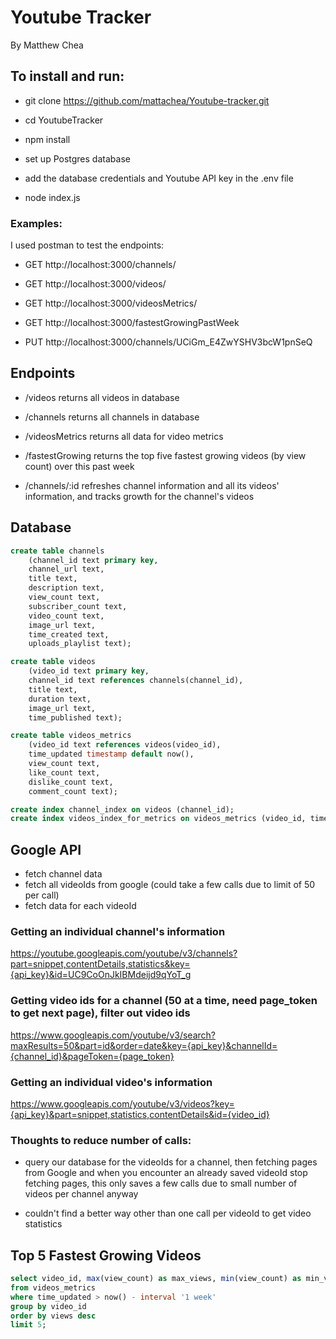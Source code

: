 # Youtube Tracker

By Matthew Chea

## To install and run:

- git clone https://github.com/mattachea/Youtube-tracker.git

- cd YoutubeTracker

- npm install

- set up Postgres database

- add the database credentials and Youtube API key in the .env file

- node index.js

### Examples:

I used postman to test the endpoints:

- GET http://localhost:3000/channels/

- GET http://localhost:3000/videos/

- GET http://localhost:3000/videosMetrics/

- GET http://localhost:3000/fastestGrowingPastWeek

- PUT http://localhost:3000/channels/UCiGm_E4ZwYSHV3bcW1pnSeQ

## Endpoints

- /videos
  returns all videos in database

- /channels
  returns all channels in database

- /videosMetrics
  returns all data for video metrics

- /fastestGrowing
  returns the top five fastest growing videos (by view count) over this past week

- /channels/:id
  refreshes channel information and all its videos' information, and tracks growth for the channel's videos

## Database

```sql
create table channels
    (channel_id text primary key,
    channel_url text,
    title text,
    description text,
    view_count text,
    subscriber_count text,
    video_count text,
    image_url text,
    time_created text,
    uploads_playlist text);

create table videos
    (video_id text primary key,
    channel_id text references channels(channel_id),
    title text,
    duration text,
    image_url text,
    time_published text);

create table videos_metrics
    (video_id text references videos(video_id),
    time_updated timestamp default now(),
    view_count text,
    like_count text,
    dislike_count text,
    comment_count text);

create index channel_index on videos (channel_id);
create index videos_index_for_metrics on videos_metrics (video_id, time_updated);

```

## Google API

- fetch channel data
- fetch all videoIds from google (could take a few calls due to limit of 50 per call)
- fetch data for each videoId

### Getting an individual channel's information

https://youtube.googleapis.com/youtube/v3/channels?part=snippet,contentDetails,statistics&key={api_key}&id=UC9CoOnJkIBMdeijd9qYoT_g

### Getting video ids for a channel (50 at a time, need page_token to get next page), filter out video ids

https://www.googleapis.com/youtube/v3/search?maxResults=50&part=id&order=date&key={api_key}&channelId={channel_id}&pageToken={page_token}

### Getting an individual video's information

https://www.googleapis.com/youtube/v3/videos?key={api_key}&part=snippet,statistics,contentDetails&id={video_id}

### Thoughts to reduce number of calls:

- query our database for the videoIds for a channel, then fetching pages from Google and when you encounter an already saved videoId stop fetching pages, this only saves a few calls due to small number of videos per channel anyway

- couldn't find a better way other than one call per videoId to get video statistics

## Top 5 Fastest Growing Videos

```sql
select video_id, max(view_count) as max_views, min(view_count) as min_views, max(view_count)::INTEGER-min(view_count)::INTEGER as new_views
from videos_metrics
where time_updated > now() - interval '1 week'
group by video_id
order by views desc
limit 5;
```
